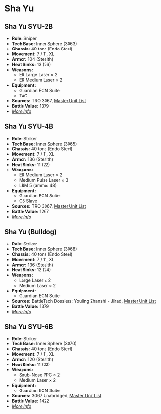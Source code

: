 # Sha Yu
## Sha Yu SYU-2B
- **Role:** Sniper
- **Tech Base:** Inner Sphere (3063)
- **Chassis:** 40 tons (Endo Steel)
- **Movement:** 7 / 11, XL
- **Armor:** 104 (Stealth)
- **Heat Sinks:** 13 (26)
- **Weapons:**
  - ER Large Laser × 2
  - ER Medium Laser × 2
- **Equipment:**
  - Guardian ECM Suite
  - TAG
- **Sources:** TRO 3067, [Master Unit List](http://masterunitlist.info/Unit/Details/5026/sha-yu-syu-2b)
- **Battle Value:** 1379
- [*More Info*](sha_yu/sha_yu_syu-2b.md)

## Sha Yu SYU-4B
- **Role:** Striker
- **Tech Base:** Inner Sphere (3065)
- **Chassis:** 40 tons (Endo Steel)
- **Movement:** 7 / 11, XL
- **Armor:** 136 (Stealth)
- **Heat Sinks:** 11 (22)
- **Weapons:**
  - ER Medium Laser × 2
  - Medium Pulse Laser × 3
  - LRM 5 (ammo: 48)
- **Equipment:**
  - Guardian ECM Suite
  - C3 Slave
- **Sources:** TRO 3067, [Master Unit List](http://masterunitlist.info/Unit/Details/5027/sha-yu-syu-4b)
- **Battle Value:** 1267
- [*More Info*](sha_yu/sha_yu_syu-4b.md)

## Sha Yu (Bulldog)
- **Role:** Striker
- **Tech Base:** Inner Sphere (3068)
- **Chassis:** 40 tons (Endo Steel)
- **Movement:** 7 / 11, XL
- **Armor:** 136 (Stealth)
- **Heat Sinks:** 12 (24)
- **Weapons:**
  - Large Laser × 2
  - Medium Laser × 2
- **Equipment:**
  - Guardian ECM Suite
- **Sources:** BattleTech Dossiers: Youling Zhanshi - Jihad, [Master Unit List](http://masterunitlist.info/Unit/Details/6980/sha-yu-bulldog)
- **Battle Value:** 1379
- [*More Info*](sha_yu/sha_yu_bulldog.md)

## Sha Yu SYU-6B
- **Role:** Striker
- **Tech Base:** Inner Sphere (3070)
- **Chassis:** 40 tons (Endo Steel)
- **Movement:** 7 / 11, XL
- **Armor:** 120 (Stealth)
- **Heat Sinks:** 11 (22)
- **Weapons:**
  - Snub-Nose PPC × 2
  - Medium Laser × 2
- **Equipment:**
  - Guardian ECM Suite
- **Sources:** 3067 Unabridged, [Master Unit List](http://masterunitlist.info/Unit/Details/5670/sha-yu-syu-6b)
- **Battle Value:** 1422
- [*More Info*](sha_yu/sha_yu_syu-6b.md)

